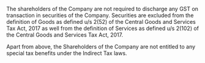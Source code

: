 The shareholders of the Company are not required to discharge any GST on transaction in securities of the Company. Securities are excluded from the definition of Goods as defined u/s 2(52) of the Central Goods and Services Tax Act, 2017 as well from the definition of Services as defined u/s 2(102) of the Central Goods and Services Tax Act, 2017.

Apart from above, the Shareholders of the Company are not entitled to any special tax benefits under the Indirect Tax laws.